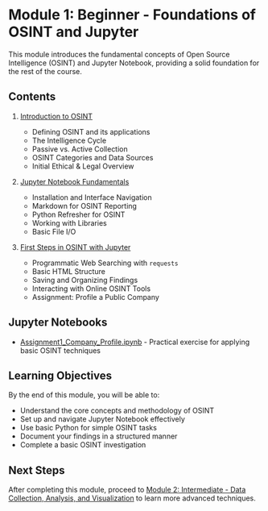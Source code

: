 # Module 1: Beginner - Foundations of OSINT and Jupyter

This module introduces the fundamental concepts of Open Source Intelligence (OSINT) and Jupyter Notebook, providing a solid foundation for the rest of the course.

## Contents

1. [Introduction to OSINT](./1_1_Intro_OSINT.md)
   - Defining OSINT and its applications
   - The Intelligence Cycle
   - Passive vs. Active Collection
   - OSINT Categories and Data Sources
   - Initial Ethical & Legal Overview

2. [Jupyter Notebook Fundamentals](./1_2_Jupyter_Fundamentals.md)
   - Installation and Interface Navigation
   - Markdown for OSINT Reporting
   - Python Refresher for OSINT
   - Working with Libraries
   - Basic File I/O

3. [First Steps in OSINT with Jupyter](./1_3_First_Steps.md)
   - Programmatic Web Searching with `requests`
   - Basic HTML Structure
   - Saving and Organizing Findings
   - Interacting with Online OSINT Tools
   - Assignment: Profile a Public Company

## Jupyter Notebooks

- [Assignment1_Company_Profile.ipynb](./Assignment1_Company_Profile.ipynb) - Practical exercise for applying basic OSINT techniques

## Learning Objectives

By the end of this module, you will be able to:
- Understand the core concepts and methodology of OSINT
- Set up and navigate Jupyter Notebook effectively
- Use basic Python for simple OSINT tasks
- Document your findings in a structured manner
- Complete a basic OSINT investigation

## Next Steps

After completing this module, proceed to [Module 2: Intermediate - Data Collection, Analysis, and Visualization](../Module2/README.md) to learn more advanced techniques.
